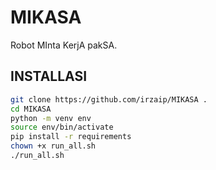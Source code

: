# MIKASA 
Robot MInta KerjA pakSA.


## INSTALLASI 

```sh
git clone https://github.com/irzaip/MIKASA .
cd MIKASA
python -m venv env
source env/bin/activate
pip install -r requirements
chown +x run_all.sh
./run_all.sh
```

